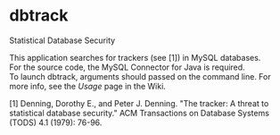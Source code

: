 # dbtrack
Statistical Database Security

This application searches for trackers (see [1]) in MySQL databases.<br>
For the source code, the MySQL Connector for Java  is required.<br>
To launch dbtrack, arguments should passed on the command line. For more info, see the <i>Usage</i> page in the Wiki.

[1] Denning, Dorothy E., and Peter J. Denning. "The tracker: A threat to statistical database security." ACM Transactions on Database Systems (TODS) 4.1 (1979): 76-96.
